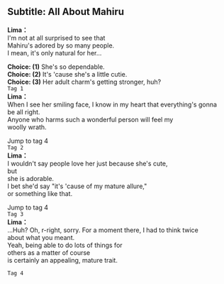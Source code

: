 # 

  
## Subtitle: All About Mahiru
  
**Lima：**  
I'm not at all surprised to see that  
Mahiru's adored by so many people.  
I mean, it's only natural for her...  
  
**Choice: (1)**  She's so dependable.  
**Choice: (2)**  It's 'cause she's a little cutie.  
**Choice: (3)**  Her adult charm's getting stronger, huh?  
`Tag 1`  
**Lima：**  
When I see her smiling face, I know in my heart that everything's gonna  
be all right.  
Anyone who harms such a wonderful person will feel my  
woolly wrath.  
  
Jump to tag 4  
`Tag 2`  
**Lima：**  
I wouldn't say people love her just because she's cute,  
but  
she is adorable.  
I bet she'd say \"it's 'cause of my mature allure,\"  
or something like that.  
  
Jump to tag 4  
`Tag 3`  
**Lima：**  
...Huh? Oh, r-right, sorry. For a moment there, I had to think twice  
about what you meant.  
Yeah, being able to do lots of things for  
others as a matter of course  
is certainly an appealing, mature trait.  
  
`Tag 4`  
